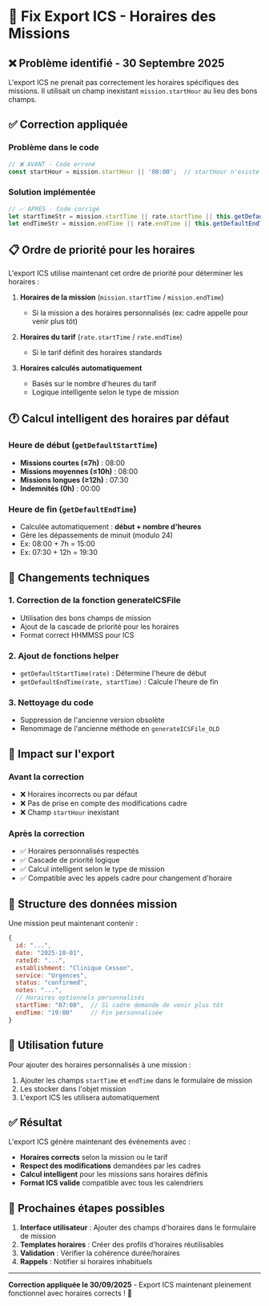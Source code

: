 # 🐛 Fix Export ICS - Horaires des Missions

## ❌ Problème identifié - 30 Septembre 2025

L'export ICS ne prenait pas correctement les horaires spécifiques des missions. Il utilisait un champ inexistant `mission.startHour` au lieu des bons champs.

## ✅ Correction appliquée

### Problème dans le code
```javascript
// ❌ AVANT - Code erroné
const startHour = mission.startHour || '08:00';  // startHour n'existe pas !
```

### Solution implémentée
```javascript
// ✅ APRÈS - Code corrigé
let startTimeStr = mission.startTime || rate.startTime || this.getDefaultStartTime(rate);
let endTimeStr = mission.endTime || rate.endTime || this.getDefaultEndTime(rate, startTimeStr);
```

## 📋 Ordre de priorité pour les horaires

L'export ICS utilise maintenant cet ordre de priorité pour déterminer les horaires :

1. **Horaires de la mission** (`mission.startTime` / `mission.endTime`)
   - Si la mission a des horaires personnalisés (ex: cadre appelle pour venir plus tôt)
   
2. **Horaires du tarif** (`rate.startTime` / `rate.endTime`)
   - Si le tarif définit des horaires standards
   
3. **Horaires calculés automatiquement**
   - Basés sur le nombre d'heures du tarif
   - Logique intelligente selon le type de mission

## 🕐 Calcul intelligent des horaires par défaut

### Heure de début (`getDefaultStartTime`)
- **Missions courtes (≤7h)** : 08:00
- **Missions moyennes (≤10h)** : 08:00
- **Missions longues (≥12h)** : 07:30
- **Indemnités (0h)** : 00:00

### Heure de fin (`getDefaultEndTime`)
- Calculée automatiquement : **début + nombre d'heures**
- Gère les dépassements de minuit (modulo 24)
- Ex: 08:00 + 7h = 15:00
- Ex: 07:30 + 12h = 19:30

## 🔧 Changements techniques

### 1. **Correction de la fonction generateICSFile**
- Utilisation des bons champs de mission
- Ajout de la cascade de priorité pour les horaires
- Format correct HHMMSS pour ICS

### 2. **Ajout de fonctions helper**
- `getDefaultStartTime(rate)` : Détermine l'heure de début
- `getDefaultEndTime(rate, startTime)` : Calcule l'heure de fin

### 3. **Nettoyage du code**
- Suppression de l'ancienne version obsolète
- Renommage de l'ancienne méthode en `generateICSFile_OLD`

## 📅 Impact sur l'export

### Avant la correction
- ❌ Horaires incorrects ou par défaut
- ❌ Pas de prise en compte des modifications cadre
- ❌ Champ `startHour` inexistant

### Après la correction
- ✅ Horaires personnalisés respectés
- ✅ Cascade de priorité logique
- ✅ Calcul intelligent selon le type de mission
- ✅ Compatible avec les appels cadre pour changement d'horaire

## 📝 Structure des données mission

Une mission peut maintenant contenir :
```javascript
{
  id: "...",
  date: "2025-10-01",
  rateId: "...",
  establishment: "Clinique Cesson",
  service: "Urgences",
  status: "confirmed",
  notes: "...",
  // Horaires optionnels personnalisés
  startTime: "07:00",  // Si cadre demande de venir plus tôt
  endTime: "19:00"     // Fin personnalisée
}
```

## 🚀 Utilisation future

Pour ajouter des horaires personnalisés à une mission :
1. Ajouter les champs `startTime` et `endTime` dans le formulaire de mission
2. Les stocker dans l'objet mission
3. L'export ICS les utilisera automatiquement

## ✅ Résultat

L'export ICS génère maintenant des événements avec :
- **Horaires corrects** selon la mission ou le tarif
- **Respect des modifications** demandées par les cadres
- **Calcul intelligent** pour les missions sans horaires définis
- **Format ICS valide** compatible avec tous les calendriers

## 🎯 Prochaines étapes possibles

1. **Interface utilisateur** : Ajouter des champs d'horaires dans le formulaire de mission
2. **Templates horaires** : Créer des profils d'horaires réutilisables
3. **Validation** : Vérifier la cohérence durée/horaires
4. **Rappels** : Notifier si horaires inhabituels

---

**Correction appliquée le 30/09/2025** - Export ICS maintenant pleinement fonctionnel avec horaires corrects ! 🎉